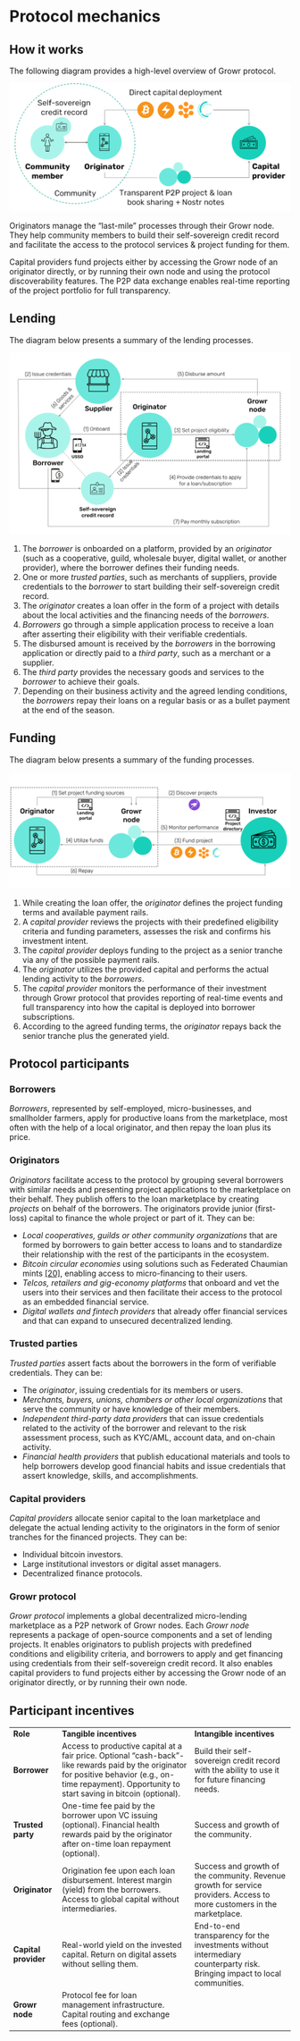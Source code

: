# Protocol mechanics

## How it works

The following diagram provides a high-level overview of Growr protocol.

![How it works](../images/growr-how-it-works.png)

Originators manage the “last-mile” processes through their Growr node. They help community members to build their self-sovereign credit record and facilitate the access to the protocol services & project funding for them.

Capital providers fund projects either by accessing the Growr node of an originator directly, or by running their own node and using the protocol discoverability features. The P2P data exchange enables real-time reporting of the project portfolio for full transparency.

## Lending

The diagram below presents a summary of the lending processes.

![Growr lending process](../images/growr-lending.svg)

1. The _borrower_ is onboarded on a platform, provided by an _originator_ (such as a cooperative, guild, wholesale buyer, digital wallet, or another provider), where the borrower defines their funding needs.
2. One or more _trusted parties_, such as merchants of suppliers, provide credentials to the _borrower_ to start building their self-sovereign credit record.
3. The _originator_ creates a loan offer in the form of a project with details about the local activities and the financing needs of the _borrowers_.
4. _Borrowers_ go through a simple application process to receive a loan after asserting their eligibility with their verifiable credentials.
5. The disbursed amount is received by the _borrowers_ in the borrowing application or directly paid to a _third party_, such as a merchant or a supplier.
6. The _third party_ provides the necessary goods and services to the _borrower_ to achieve their goals.
7. Depending on their business activity and the agreed lending conditions, the _borrowers_ repay their loans on a regular basis or as a bullet payment at the end of the season.

## Funding

The diagram below presents a summary of the funding processes.

![Growr funding process](../images/growr-funding.svg)

1. While creating the loan offer, the _originator_ defines the project funding terms and available payment rails.
2. A _capital provider_ reviews the projects with their predefined eligibility criteria and funding parameters, assesses the risk and confirms his investment intent.
3. The _capital provider_ deploys funding to the project as a senior tranche via any of the possible payment rails.
4. The _originator_ utilizes the provided capital and performs the actual lending activity to the _borrowers_.
5. The _capital provider_ monitors the performance of their investment through Growr protocol that provides reporting of real-time events and full transparency into how the capital is deployed into borrower subscriptions.
6. According to the agreed funding terms, the _originator_ repays back the senior tranche plus the generated yield.

## Protocol participants

### Borrowers

_Borrowers_, represented by self-employed, micro-businesses, and smallholder farmers, apply for productive loans from the marketplace, most often with the help of a local originator, and then repay the loan plus its price.

### Originators

_Originators_ facilitate access to the protocol by grouping several borrowers with similar needs and presenting project applications to the marketplace on their behalf. They publish offers to the loan marketplace by creating _projects_ on behalf of the borrowers. The originators provide junior (first-loss) capital to finance the whole project or part of it. They can be:

- _Local cooperatives, guilds or other community organizations_ that are formed by borrowers to gain better access to loans and to standardize their relationship with the rest of the participants in the ecosystem.
- _Bitcoin circular economies_ using solutions such as Federated Chaumian mints [[20]](#ref20), enabling access to micro-financing to their users.
- _Telcos, retailers and gig-economy platforms_ that onboard and vet the users into their services and then facilitate their access to the protocol as an embedded financial service.
- _Digital wallets and fintech providers_ that already offer financial services and that can expand to unsecured decentralized lending.

### Trusted parties

_Trusted parties_ assert facts about the borrowers in the form of verifiable credentials. They can be:

- The _originator_, issuing credentials for its members or users.
- _Merchants, buyers, unions, chambers or other local organizations_ that serve the community or have knowledge of their members.
- _Independent third-party data providers_ that can issue credentials related to the activity of the borrower and relevant to the risk assessment process, such as KYC/AML, account data, and on-chain activity.
- _Financial health providers_ that publish educational materials and tools to help borrowers develop good financial habits and issue credentials that assert knowledge, skills, and accomplishments.

### Capital providers

_Capital providers_ allocate senior capital to the loan marketplace and delegate the actual lending activity to the originators in the form of senior tranches for the financed projects. They can be:

- Individual bitcoin investors.
- Large institutional investors or digital asset managers.
- Decentralized finance protocols.

### Growr protocol

_Growr protocol_ implements a global decentralized micro-lending marketplace as a P2P network of Growr nodes. Each _Growr node_ represents a package of open-source components and a set of lending projects. It enables originators to publish projects with predefined conditions and eligibility criteria, and borrowers to apply and get financing using credentials from their self-sovereign credit record. It also enables capital providers to fund projects either by accessing the Growr node of an originator directly, or by running their own node.

## Participant incentives

<table>
  <tr>
   <td><strong>Role</strong>
   </td>
   <td><strong>Tangible incentives</strong>
   </td>
   <td><strong>Intangible incentives</strong>
   </td>
  </tr>
  <tr>
   <td><strong>Borrower</strong>
   </td>
   <td>Access to productive capital at a fair price. Optional “cash-back”-like rewards paid by the originator for positive behavior (e.g., on-time repayment). Opportunity to start saving in bitcoin (optional).
   </td>
   <td>Build their self-sovereign credit record with the ability to use it for future financing needs.
   </td>
  </tr>
  <tr>
   <td><strong>Trusted party</strong>
   </td>
   <td>One-time fee paid by the borrower upon VC issuing (optional). Financial health rewards paid by the originator after on-time loan repayment (optional).
   </td>
   <td>Success and growth of the community.
   </td>
  </tr>
  <tr>
   <td><strong>Originator</strong>
   </td>
   <td>Origination fee upon each loan disbursement. Interest margin (yield) from the borrowers. Access to global capital without intermediaries.
   </td>
   <td>Success and growth of the community. Revenue growth for service providers. Access to more customers in the marketplace.
   </td>
  </tr>
  <tr>
   <td><strong>Capital provider</strong>
   </td>
   <td>Real-world yield on the invested capital. Return on digital assets without selling them.
   </td>
   <td>End-to-end transparency for the investments without intermediary counterparty risk. Bringing impact to local communities.
   </td>
  </tr>
  <tr>
   <td><strong>Growr node</strong>
   </td>
   <td>Protocol fee for loan management infrastructure. Capital routing and exchange fees (optional).
   </td>
   <td>
   </td>
  </tr>
</table>

<div style="page-break-after: always;"></div>
